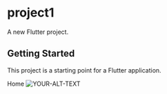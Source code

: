 # project1

A new Flutter project.

## Getting Started

This project is a starting point for a Flutter application.

Home
<picture>
 <img alt="YOUR-ALT-TEXT" src="C:\Flutter-app\project1\assets\screenshots\canceled.png">
</picture>